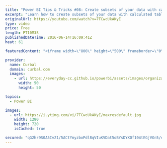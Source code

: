 ```yaml
---
title: "Power BI Tips & Tricks #08: Create subsets of your data with calculated tables in Power Bi"
excerpt: "Learn how to create subsets of your data with calculated tables in Power Bi.  Calculated tables are also useful for checking your DAX measures, check the video to learn how. :)   Looking for a download file? Go to our Download Center: https://curbal.com/donwload-center  SUBSCRIBE to learn more about"
originalUrl: https://youtube.com/watch?v=7TCwcUkAKyE
type: video
price: Free
length: PT10M3S
publishedDateTime: 2016-06-14T16:09:41Z
heat: 61

featuredContent: "<iframe width=\"800\" height=\"500\" frameborder=\"0\" src=\"https://www.youtube.com/embed/7TCwcUkAKyE\" allow=\"accelerometer; autoplay; encrypted-media; gyroscope; picture-in-picture\" allowfullscreen></iframe>"

provider:
  name: Curbal
  domain: curbal.com
  images:
    - url: https://everyday-cc.github.io/powerbi/assets/images/organizations/curbal.com-50x50.jpg
      width: 50
      height: 50

topics:
  - Power BI

images:
  - url: https://i.ytimg.com/vi/7TCwcUkAKyE/maxresdefault.jpg
    width: 1280
    height: 720
    isCached: true

secured: "qG2hr9S0A5IvZ1/5ACtYmyzboPdlBqVIuKVDat5oBYsDYXOf104tEGjVOn5/csC5HuEdv5o80FvFAl7TGihJsfbG1sKXCJEDuAxVYW2848Y01SJjdWPJ4eI+OKh22Rd7V3GWdQ6nPZLmgzxbCaugmcMsAQIGIvJRgeeYrZ9Dplo0+NUO2oFvpknRb84Gr0GAaUVv1E7WfEi1LNcx0Lxk65penx+y7p0NVrSlBDaNPlYqG16QcjWnWE4KqK05qDZaMzooSym/Z0/5MDyefKLWXKtjmkYLA7wlcDLslXVr9cn6XnVjjMo6WmSWzs7ttF2wxkZgg8ymtHCNLahsYxPAKlFKvj+zfS9nI1Gv1fobmmY4r9L0Qv4nXaIE/MWvZGIrnWq06RXcK532lSmrYmTMRJHN0ylrEhzaWF5G8dCoNrg=;l0k/BlHMBuFMaEgPNuIHrw=="
---
```


